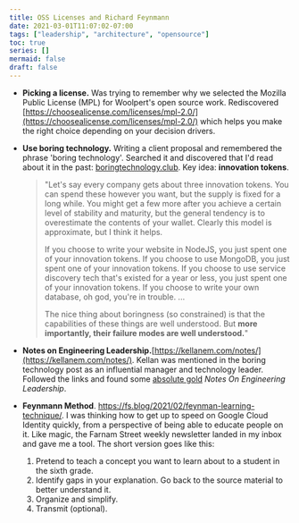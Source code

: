 ```yaml
---
title: OSS Licenses and Richard Feynmann
date: 2021-03-01T11:07:02-07:00
tags: ["leadership", "architecture", "opensource"]
toc: true
series: []
mermaid: false
draft: false
---
```


- **Picking a license.** Was trying to remember why we selected the Mozilla Public License (MPL) for Woolpert's open source work.
  Rediscovered [https://choosealicense.com/licenses/mpl-2.0/](https://choosealicense.com/licenses/mpl-2.0/) which helps you make the right choice depending on your decision drivers.
- **Use boring technology.** Writing a client proposal and remembered the phrase 'boring technology'.
  Searched it and discovered that I'd read about it in the past:  [boringtechnology.club](boringtechnology.club). Key idea: **innovation tokens**.

    > "Let's say every company gets about three innovation tokens. You can spend these however you want, but the supply is fixed for a long while. You might get a few more after you achieve a certain level of stability and maturity, but the general tendency is to overestimate the contents of your wallet. Clearly this model is approximate, but I think it helps.
    >
    > If you choose to write your website in NodeJS, you just spent one of your innovation tokens. If you choose to use MongoDB, you just spent one of your innovation tokens. If you choose to use service discovery tech that's existed for a year or less, you just spent one of your innovation tokens. If you choose to write your own database, oh god, you're in trouble. ...
    >
    > The nice thing about boringness (so constrained) is that the capabilities of these things are well understood. But **more importantly, their failure modes are well understood.**"
- **Notes on Engineering Leadership.**[https://kellanem.com/notes/](https://kellanem.com/notes/).
  Kellan was mentioned in the boring technology post as an influential manager and technology leader.
  Followed the links and found some [absolute gold](https://kellanem.com/notes/) _Notes On Engineering Leadership_.

- **Feynmann Method**. https://fs.blog/2021/02/feynman-learning-technique/.
  I was thinking how to get up to speed on Google Cloud Identity quickly, from a perspective of being able to educate people on it.
  Like magic, the Farnam Street weekly newsletter landed in my inbox and gave me a tool.
  The short version goes like this:
  1. Pretend to teach a concept you want to learn about to a student in the sixth grade.
  1. Identify gaps in your explanation. Go back to the source material to better understand it.
  1. Organize and simplify.
  1. Transmit (optional).
